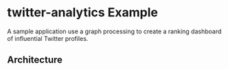 # twitter-analytics Example

A sample application use a graph processing to create a ranking dashboard of influential Twitter profiles.

## Architecture
